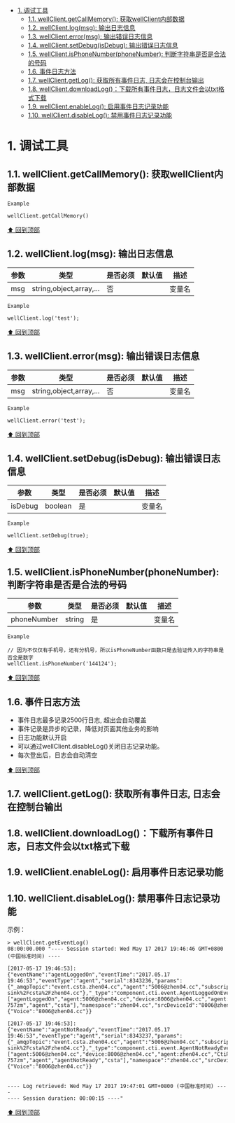 <!-- TOC -->

- [1. 调试工具](#1-调试工具)
  - [1.1. wellClient.getCallMemory(): 获取wellClient内部数据](#11-wellclientgetcallmemory-获取wellclient内部数据)
  - [1.2. wellClient.log(msg): 输出日志信息](#12-wellclientlogmsg-输出日志信息)
  - [1.3. wellClient.error(msg): 输出错误日志信息](#13-wellclienterrormsg-输出错误日志信息)
  - [1.4. wellClient.setDebug(isDebug): 输出错误日志信息](#14-wellclientsetdebugisdebug-输出错误日志信息)
  - [1.5. wellClient.isPhoneNumber(phoneNumber): 判断字符串是否是合法的号码](#15-wellclientisphonenumberphonenumber-判断字符串是否是合法的号码)
  - [1.6. 事件日志方法](#16-事件日志方法)
  - [1.7. wellClient.getLog(): 获取所有事件日志, 日志会在控制台输出](#17-wellclientgetlog-获取所有事件日志-日志会在控制台输出)
  - [1.8. wellClient.downloadLog()：下载所有事件日志，日志文件会以txt格式下载](#18-wellclientdownloadlog下载所有事件日志日志文件会以txt格式下载)
  - [1.9. wellClient.enableLog(): 启用事件日志记录功能](#19-wellclientenablelog-启用事件日志记录功能)
  - [1.10. wellClient.disableLog(): 禁用事件日志记录功能](#110-wellclientdisablelog-禁用事件日志记录功能)

<!-- /TOC -->

# 1. 调试工具
## 1.1. wellClient.getCallMemory(): 获取wellClient内部数据

`Example`

```
wellClient.getCallMemory()
```

[⬆ 回到顶部](#1-调试工具)

## 1.2. wellClient.log(msg): 输出日志信息

参数 | 类型 | 是否必须 |  默认值 | 描述
---|---|---|---|---
msg | string,object,array,... | 否 |  | 变量名

`Example`

```
wellClient.log('test');
```

[⬆ 回到顶部](#1-调试工具)

## 1.3. wellClient.error(msg): 输出错误日志信息

参数 | 类型 | 是否必须 |  默认值 | 描述
---|---|---|---|---
msg | string,object,array,... | 否 |  | 变量名

`Example`

```
wellClient.error('test');
```

[⬆ 回到顶部](#1-调试工具)

## 1.4. wellClient.setDebug(isDebug): 输出错误日志信息

参数 | 类型 | 是否必须 |  默认值 | 描述
---|---|---|---|---
isDebug | boolean | 是 |  | 变量名

`Example`

```
wellClient.setDebug(true);
```

[⬆ 回到顶部](#1-调试工具)

## 1.5. wellClient.isPhoneNumber(phoneNumber): 判断字符串是否是合法的号码

参数 | 类型 | 是否必须 |  默认值 | 描述
---|---|---|---|---
phoneNumber | string | 是 |  | 变量名

`Example`

```
// 因为不仅仅有手机号，还有分机号，所以isPhoneNumber函数只是去验证传入的字符串是否全是数字
wellClient.isPhoneNumber('144124');
```

[⬆ 回到顶部](#1-调试工具)

## 1.6. 事件日志方法

- 事件日志最多记录2500行日志, 超出会自动覆盖
- 事件记录是异步的记录，降低对页面其他业务的影响
- 日志功能默认开启
- 可以通过wellClient.disableLog()关闭日志记录功能。
- 每次登出后，日志会自动清空

[⬆ 回到顶部](#1-调试工具)

## 1.7. wellClient.getLog(): 获取所有事件日志, 日志会在控制台输出
## 1.8. wellClient.downloadLog()：下载所有事件日志，日志文件会以txt格式下载
## 1.9. wellClient.enableLog(): 启用事件日志记录功能
## 1.10. wellClient.disableLog(): 禁用事件日志记录功能

示例：

```
> wellClient.getEventLog()
08:00:00.000 "---- Session started: Wed May 17 2017 19:46:46 GMT+0800 (中国标准时间) ----

[2017-05-17 19:46:53]: {"eventName":"agentLoggedOn","eventTime":"2017.05.17 19:46:53","eventType":"agent","serial":8343236,"params":{"_amqpTopic":"event.csta.zhen04.cc","agent":"5006@zhen04.cc","subscriptionId":"http%3A%2F%2F172.20.1.113%3A58080%2Fevent-sink%2Fcsta%2Fzhen04.cc"},"_type":"component.cti.event.AgentLoggedOnEvent","topics":["agentLoggedOn","agent:5006@zhen04.cc","device:8006@zhen04.cc","agent:zhen04.cc","CtiRouter_ctirouter-757zm","agent","csta"],"namespace":"zhen04.cc","srcDeviceId":"8006@zhen04.cc","deviceId":"8006@zhen04.cc","agentId":"5006@zhen04.cc","agentMode":"NotReady","devices":{"Voice":"8006@zhen04.cc"}}

[2017-05-17 19:46:53]: {"eventName":"agentNotReady","eventTime":"2017.05.17 19:46:53","eventType":"agent","serial":8343237,"params":{"_amqpTopic":"event.csta.zhen04.cc","agent":"5006@zhen04.cc","subscriptionId":"http%3A%2F%2F172.20.1.113%3A58080%2Fevent-sink%2Fcsta%2Fzhen04.cc"},"_type":"component.cti.event.AgentNotReadyEvent","topics":["agent:5006@zhen04.cc","device:8006@zhen04.cc","agent:zhen04.cc","CtiRouter_ctirouter-757zm","agent","agentNotReady","csta"],"namespace":"zhen04.cc","srcDeviceId":"8006@zhen04.cc","deviceId":"8006@zhen04.cc","agentId":"5006@zhen04.cc","agentMode":"NotReady","devices":{"Voice":"8006@zhen04.cc"}}


---- Log retrieved: Wed May 17 2017 19:47:01 GMT+0800 (中国标准时间) ----
---- Session duration: 00:00:15 ----"
```

[⬆ 回到顶部](#1-调试工具)